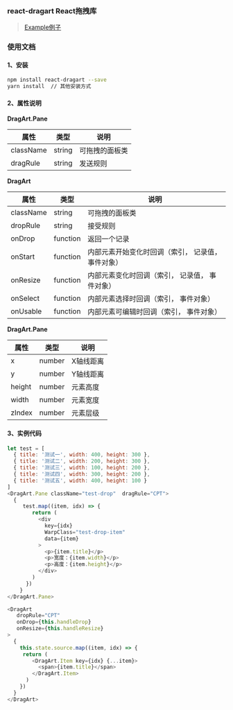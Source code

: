 ### react-dragart React拖拽库
> [Example例子](http://www.jerryberton.cn/react-dragart/build/index.html)

### 使用文档

#### 1、安装

```bash
npm install react-dragart --save 
yarn install  // 其他安装方式
```
#### 2、属性说明

**DragArt.Pane**

| 属性 |  类型 | 说明 |
| ---- |-----|------|
| className | string | 可拖拽的面板类|
| dragRule | string | 发送规则 |

**DragArt**

| 属性 |  类型 | 说明 |
| ---- |-----|------|
| className | string | 可拖拽的面板类|
| dropRule | string | 接受规则 |
| onDrop 	| function | 返回一个记录 |
| onStart | function | 内部元素开始变化时回调（索引， 记录值， 事件对象）|
| onResize | function | 内部元素变化时回调（索引， 记录值， 事件对象）|
| onSelect | function | 内部元素选择时回调（索引， 事件对象）|
| onUsable | function | 内部元素可编辑时回调（索引， 事件对象）|

**DragArt.Pane**

| 属性 |  类型 | 说明 |
| ---- |-----|------|
| x | number | X轴线距离|
| y | number | Y轴线距离 |
| height | number | 元素高度 |
| width | number | 元素宽度|
| zIndex | number | 元素层级|

#### 3、实例代码

```javascript
let test = [
  { title: '测试一', width: 400, height: 300 },
  { title: '测试二', width: 200, height: 300 },
  { title: '测试三', width: 100, height: 200 },
  { title: '测试四', width: 300, height: 200 },
  { title: '测试五', width: 400, height: 100 }
]
<DragArt.Pane className="test-drop"  dragRule="CPT">
  {
     test.map((item, idx) => {
        return (
          <div 
            key={idx} 
            WarpClass="test-drop-item" 
            data={item}
          >
            <p>{item.title}</p>
            <p>宽度：{item.width}</p>
            <p>高度：{item.height}</p>
          </div>
        )
      })
    }
</DragArt.Pane>

<DragArt
   dropRule="CPT"
   onDrop={this.handleDrop}
   onResize={this.handleResize}
>
  {
    this.state.source.map((item, idx) => {
     return (
        <DragArt.Item key={idx} {...item}>
          <span>{item.title}</span>
        </DragArt.Item>
      )  
    })
  }
</DragArt>
```
